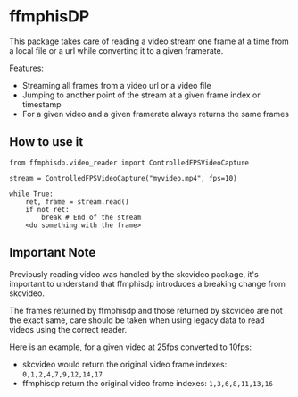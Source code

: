 # ffmphisDP

This package takes care of reading a video stream one frame at a time from a local file or a url while converting it to a given framerate.

Features:
- Streaming all frames from a video url or a video file
- Jumping to another point of the stream at a given frame index or timestamp
- For a given video and a given framerate always returns the same frames

## How to use it

    from ffmphisdp.video_reader import ControlledFPSVideoCapture

    stream = ControlledFPSVideoCapture("myvideo.mp4", fps=10)

    while True:
        ret, frame = stream.read()
        if not ret:
            break # End of the stream
        <do something with the frame>

## Important Note

Previously reading video was handled by the skcvideo package, it's important to understand that ffmphisdp introduces a breaking change from skcvideo.

The frames returned by ffmphisdp and those returned by skcvideo are not the exact same, care should be taken when using legacy data to read videos using the correct reader.

Here is an example, for a given video at 25fps converted to 10fps:
- skcvideo would return the original video frame indexes: `0,1,2,4,7,9,12,14,17`
- ffmphisdp return the original video frame indexes: `1,3,6,8,11,13,16`
